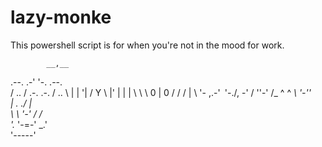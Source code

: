 # lazy-monke
This powershell script is for when you're not in the mood for work. 

            __,__           
   .--.  .-'     '-.  .--.  
  / .. \/  .-. .-.  \/ .. \ 
 | |  '|  /   Y   \  |'  | |
 | \   \  \ 0 | 0 /  /   / |
  \ '- ,\.-'`` ``'-./, -' / 
   ''-' /_   ^ ^   _\ '-''  
       |  \._   _./  |      
       \   \ '-' /   /      
        '._ '-=-' _.'       
           '-----'          
